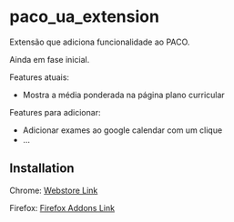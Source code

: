 # paco_ua_extension
Extensão que adiciona funcionalidade ao PACO.

Ainda em fase inicial.

Features atuais:
* Mostra a média ponderada na página plano curricular

Features para adicionar:
* Adicionar exames ao google calendar com um clique
* ...

## Installation

Chrome: [Webstore Link](https://chrome.google.com/webstore/detail/paco-ua-extension/lcgdmdafgpgplkiaiifgamdkcnpnnopp)

Firefox: [Firefox Addons Link](https://addons.mozilla.org/en-GB/firefox/addon/paco-ua-extension/)